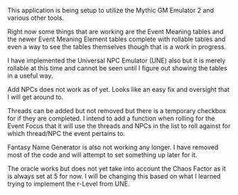 This application is being setup to utilize the Mythic GM Emulator 2 and various other tools. 

Right now some things that are working are the Event Meaning tables and the newer Event Meaning Element tables complete with rollable tables and even a way to see the tables themselves though that is a work in progress.

I have implemented the Universal NPC Emulator (UNE) also but it is merely rollable at this time and cannot be seen until I figure out showing the tables in a useful way.

Add NPCs does not work as of yet. Looks like an easy fix and oversight that I will get around to.

Threads can be added but not removed but there is a temporary checkbox for if they are completed. I intend to add a function when rolling for the Event Focus that it will use the threads and NPCs in the list to roll against for which thread/NPC the event pertains to.

Fantasy Name Generator is also not working any longer. I have removed most of the code and will attempt to set something up later for it.

The oracle works but does not yet take into account the Chaos Factor as it is always set at 5 for now. I will be changing this based on what I learned trying to implement the r-Level from UNE.
